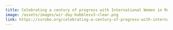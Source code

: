```yaml
---
title: Celebrating a century of progress with International Women in Robotics Day
image: /assets/images/wir-day-bubblesv3-clear.png
link: https://svrobo.org/celebrating-a-century-of-progress-with-international-women-in-robotics-day/
---
```

